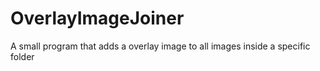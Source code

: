 # OverlayImageJoiner
A small program that adds a overlay image to all images inside a specific folder

